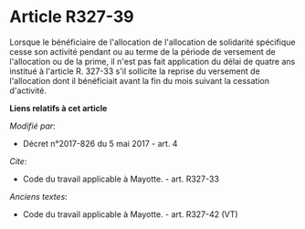 # Article R327-39

Lorsque le bénéficiaire de l'allocation de l'allocation de solidarité spécifique cesse son activité pendant ou au terme de la
période de versement de l'allocation ou de la prime, il n'est pas fait application du délai de quatre ans institué à
l'article R. 327-33 s'il sollicite la reprise du versement de l'allocation dont il bénéficiait avant la fin du mois suivant
la cessation d'activité.

**Liens relatifs à cet article**

_Modifié par_:

  - Décret n°2017-826 du 5 mai 2017 - art. 4

_Cite_:

  - Code du travail applicable à Mayotte. - art. R327-33

_Anciens textes_:

  - Code du travail applicable à Mayotte. - art. R327-42 (VT)
